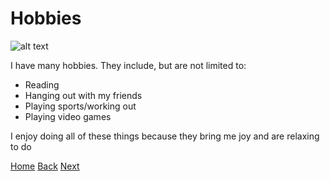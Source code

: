 # Hobbies

![alt text](https://static3.bigstockphoto.com/1/3/1/large2/131097725.jpg)

I have many hobbies. They include, but are not limited to:

- Reading
- Hanging out with my friends
- Playing sports/working out
- Playing video games

I enjoy doing all of these things because they bring me joy and are relaxing to do


[Home](README.md) [Back](NationalGuard.md)  [Next](Sports.md)
